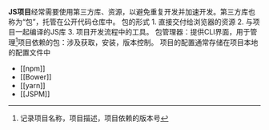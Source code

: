 **JS项目**经常需要使用第三方库、资源，以避免重复开发并加速开发。第三方库也称为“包”，托管在公开代码仓库中。
包的形式
	 1. 直接交付给浏览器的资源
	 2. 与项目一起编译的JS库
	 3. 项目开发流程中的工具。
包管理器：提供CLI界面，用于管理[^1]项目依赖的包：涉及获取，安装，版本控制。
项目的配置通常存储在项目本地的配置文件中
- [[npm]] 
- [[Bower]]
- [[yarn]] 
- [[JSPM]]


[^1]: 记录项目名称，项目描述，项目依赖的版本号